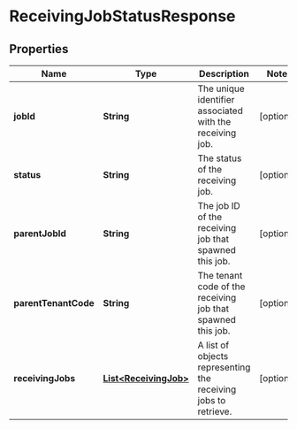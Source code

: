

# ReceivingJobStatusResponse


## Properties

| Name | Type | Description | Notes |
|------------ | ------------- | ------------- | -------------|
|**jobId** | **String** | The unique identifier associated with the receiving job. |  [optional] |
|**status** | **String** | The status of the receiving job. |  [optional] |
|**parentJobId** | **String** | The job ID of the receiving job that spawned this job. |  [optional] |
|**parentTenantCode** | **String** | The tenant code of the receiving job that spawned this job. |  [optional] |
|**receivingJobs** | [**List&lt;ReceivingJob&gt;**](ReceivingJob.md) | A list of objects representing the receiving jobs to retrieve. |  [optional] |



